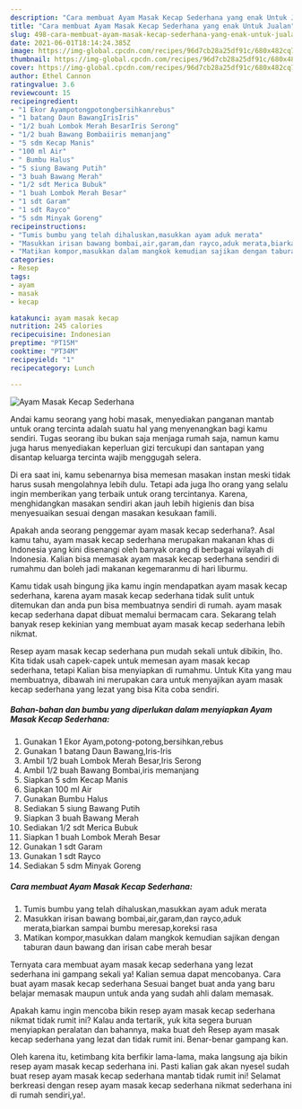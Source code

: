 ```yaml
---
description: "Cara membuat Ayam Masak Kecap Sederhana yang enak Untuk Jualan"
title: "Cara membuat Ayam Masak Kecap Sederhana yang enak Untuk Jualan"
slug: 498-cara-membuat-ayam-masak-kecap-sederhana-yang-enak-untuk-jualan
date: 2021-06-01T18:14:24.385Z
image: https://img-global.cpcdn.com/recipes/96d7cb28a25df91c/680x482cq70/ayam-masak-kecap-sederhana-foto-resep-utama.jpg
thumbnail: https://img-global.cpcdn.com/recipes/96d7cb28a25df91c/680x482cq70/ayam-masak-kecap-sederhana-foto-resep-utama.jpg
cover: https://img-global.cpcdn.com/recipes/96d7cb28a25df91c/680x482cq70/ayam-masak-kecap-sederhana-foto-resep-utama.jpg
author: Ethel Cannon
ratingvalue: 3.6
reviewcount: 15
recipeingredient:
- "1 Ekor Ayampotongpotongbersihkanrebus"
- "1 batang Daun BawangIrisIris"
- "1/2 buah Lombok Merah BesarIris Serong"
- "1/2 buah Bawang Bombaiiris memanjang"
- "5 sdm Kecap Manis"
- "100 ml Air"
- " Bumbu Halus"
- "5 siung Bawang Putih"
- "3 buah Bawang Merah"
- "1/2 sdt Merica Bubuk"
- "1 buah Lombok Merah Besar"
- "1 sdt Garam"
- "1 sdt Rayco"
- "5 sdm Minyak Goreng"
recipeinstructions:
- "Tumis bumbu yang telah dihaluskan,masukkan ayam aduk merata"
- "Masukkan irisan bawang bombai,air,garam,dan rayco,aduk merata,biarkan sampai bumbu meresap,koreksi rasa"
- "Matikan kompor,masukkan dalam mangkok kemudian sajikan dengan taburan daun bawang dan irisan cabe merah besar"
categories:
- Resep
tags:
- ayam
- masak
- kecap

katakunci: ayam masak kecap 
nutrition: 245 calories
recipecuisine: Indonesian
preptime: "PT15M"
cooktime: "PT34M"
recipeyield: "1"
recipecategory: Lunch

---
```



![Ayam Masak Kecap Sederhana](https://img-global.cpcdn.com/recipes/96d7cb28a25df91c/680x482cq70/ayam-masak-kecap-sederhana-foto-resep-utama.jpg)

Andai kamu seorang yang hobi masak, menyediakan panganan mantab untuk orang tercinta adalah suatu hal yang menyenangkan bagi kamu sendiri. Tugas seorang ibu bukan saja menjaga rumah saja, namun kamu juga harus menyediakan keperluan gizi tercukupi dan santapan yang disantap keluarga tercinta wajib menggugah selera.

Di era  saat ini, kamu sebenarnya bisa memesan masakan instan meski tidak harus susah mengolahnya lebih dulu. Tetapi ada juga lho orang yang selalu ingin memberikan yang terbaik untuk orang tercintanya. Karena, menghidangkan masakan sendiri akan jauh lebih higienis dan bisa menyesuaikan sesuai dengan masakan kesukaan famili. 



Apakah anda seorang penggemar ayam masak kecap sederhana?. Asal kamu tahu, ayam masak kecap sederhana merupakan makanan khas di Indonesia yang kini disenangi oleh banyak orang di berbagai wilayah di Indonesia. Kalian bisa memasak ayam masak kecap sederhana sendiri di rumahmu dan boleh jadi makanan kegemaranmu di hari liburmu.

Kamu tidak usah bingung jika kamu ingin mendapatkan ayam masak kecap sederhana, karena ayam masak kecap sederhana tidak sulit untuk ditemukan dan anda pun bisa membuatnya sendiri di rumah. ayam masak kecap sederhana dapat dibuat memalui bermacam cara. Sekarang telah banyak resep kekinian yang membuat ayam masak kecap sederhana lebih nikmat.

Resep ayam masak kecap sederhana pun mudah sekali untuk dibikin, lho. Kita tidak usah capek-capek untuk memesan ayam masak kecap sederhana, tetapi Kalian bisa menyiapkan di rumahmu. Untuk Kita yang mau membuatnya, dibawah ini merupakan cara untuk menyajikan ayam masak kecap sederhana yang lezat yang bisa Kita coba sendiri.

<!--inarticleads1-->

##### Bahan-bahan dan bumbu yang diperlukan dalam menyiapkan Ayam Masak Kecap Sederhana:

1. Gunakan 1 Ekor Ayam,potong-potong,bersihkan,rebus
1. Gunakan 1 batang Daun Bawang,Iris-Iris
1. Ambil 1/2 buah Lombok Merah Besar,Iris Serong
1. Ambil 1/2 buah Bawang Bombai,iris memanjang
1. Siapkan 5 sdm Kecap Manis
1. Siapkan 100 ml Air
1. Gunakan  Bumbu Halus
1. Sediakan 5 siung Bawang Putih
1. Siapkan 3 buah Bawang Merah
1. Sediakan 1/2 sdt Merica Bubuk
1. Siapkan 1 buah Lombok Merah Besar
1. Gunakan 1 sdt Garam
1. Gunakan 1 sdt Rayco
1. Sediakan 5 sdm Minyak Goreng




<!--inarticleads2-->

##### Cara membuat Ayam Masak Kecap Sederhana:

1. Tumis bumbu yang telah dihaluskan,masukkan ayam aduk merata
1. Masukkan irisan bawang bombai,air,garam,dan rayco,aduk merata,biarkan sampai bumbu meresap,koreksi rasa
1. Matikan kompor,masukkan dalam mangkok kemudian sajikan dengan taburan daun bawang dan irisan cabe merah besar




Ternyata cara membuat ayam masak kecap sederhana yang lezat sederhana ini gampang sekali ya! Kalian semua dapat mencobanya. Cara buat ayam masak kecap sederhana Sesuai banget buat anda yang baru belajar memasak maupun untuk anda yang sudah ahli dalam memasak.

Apakah kamu ingin mencoba bikin resep ayam masak kecap sederhana nikmat tidak rumit ini? Kalau anda tertarik, yuk kita segera buruan menyiapkan peralatan dan bahannya, maka buat deh Resep ayam masak kecap sederhana yang lezat dan tidak rumit ini. Benar-benar gampang kan. 

Oleh karena itu, ketimbang kita berfikir lama-lama, maka langsung aja bikin resep ayam masak kecap sederhana ini. Pasti kalian gak akan nyesel sudah buat resep ayam masak kecap sederhana mantab tidak rumit ini! Selamat berkreasi dengan resep ayam masak kecap sederhana nikmat sederhana ini di rumah sendiri,ya!.

